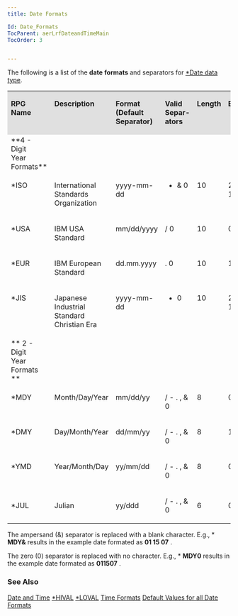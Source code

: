 ```yaml
---
title: Date Formats

Id: Date_Formats
TocParent: aerLrfDateandTimeMain
TocOrder: 3


---
```


The following is a list of the **date** **formats** and separators for [*Date data type](Date_Data_Type.html). 
<table id="Table2" style="WIDTH: 100%; border-spacing: 0px" cellspacing="0" width="100%" x-use-null-cells="x-use-null-cells">
            <tr valign="top" style="x-cell-content-align: top">
                <td colspan="1" rowspan="1" bgcolor="#e0e0e0" style="width: 89px">

<span style="FONT-WEIGHT: bold"> RPG Name </span> 
</td>
                <td colspan="1" rowspan="1" width="115" bgcolor="#e0e0e0">

<span style="FONT-WEIGHT: bold"> Description </span> 
</td>
                <td colspan="1" rowspan="1" width="99" bgcolor="#e0e0e0">

**Format <br /> (Default Separator)** 
</td>
                <td colspan="1" rowspan="1" width="85" bgcolor="#e0e0e0">

<span style="FONT-WEIGHT: bold"> Valid Separ-<br /> ators </span> 
</td>
                <td colspan="1" rowspan="1" width="57" bgcolor="#e0e0e0">

<span style="FONT-WEIGHT: bold"> Length </span> 
</td>
                <td colspan="1" rowspan="1" width="87" bgcolor="#e0e0e0">

<span style="FONT-WEIGHT: bold"> Example </span> 
</td>
            </tr>
            <tr style="x-cell-content-align: top">
                <td colspan="1" rowspan="1" height="15" style="width: 89px">
 **4 - Digit  
                            <br />
                            Year Formats** 
 </td>
                <td colspan="1" rowspan="1" width="115" height="15" />
                <td colspan="1" rowspan="1" width="99" height="15" />
                <td colspan="1" rowspan="1" width="85" height="15" />
                <td colspan="1" rowspan="1" width="57" height="15" />
                <td colspan="1" rowspan="1" width="87" height="15" />
            </tr>
            <tr valign="top" style="x-cell-content-align: top">
                <td colspan="1" rowspan="1" style="width: 89px">

*ISO 
</td>
                <td colspan="1" rowspan="1" width="115">

International Standards Organization 
</td>
                <td colspan="1" rowspan="1" width="99">

yyyy-mm-dd 
</td>
                <td colspan="1" rowspan="1" width="85">

- &amp; 0 
</td>
                <td colspan="1" rowspan="1" width="57">

10 
</td>
                <td colspan="1" rowspan="1" width="87">

2007-01-15 
</td>
            </tr>
            <tr valign="top" style="x-cell-content-align: top">
                <td colspan="1" rowspan="1" height="20" style="width: 89px">

*USA 
</td>
                <td colspan="1" rowspan="1" width="115" height="20">

IBM USA Standard 
</td>
                <td colspan="1" rowspan="1" width="99" height="20">

mm/dd/yyyy 
</td>
                <td colspan="1" rowspan="1" width="85" height="20">

/ 0 
</td>
                <td colspan="1" rowspan="1" width="57" height="20">

10 
</td>
                <td colspan="1" rowspan="1" width="87" height="20">

01/15/2007 
</td>
            </tr>
            <tr valign="top" style="x-cell-content-align: top">
                <td colspan="1" rowspan="1" style="width: 89px">

*EUR 
</td>
                <td colspan="1" rowspan="1" width="115">

IBM European Standard 
</td>
                <td colspan="1" rowspan="1" width="99">

dd.mm.yyyy 
</td>
                <td colspan="1" rowspan="1" width="85">

. 0 
</td>
                <td colspan="1" rowspan="1" width="57">

10 
</td>
                <td colspan="1" rowspan="1" width="87">

15.01.2007 
</td>
            </tr>
            <tr valign="top" style="x-cell-content-align: top">
                <td colspan="1" rowspan="1" style="width: 89px">

*JIS 
</td>
                <td colspan="1" rowspan="1" width="115">

Japanese Industrial Standard Christian Era 
</td>
                <td colspan="1" rowspan="1" width="99">

yyyy-mm-dd 
</td>
                <td colspan="1" rowspan="1" width="85">

- 0 
</td>
                <td colspan="1" rowspan="1" width="57">

10 
</td>
                <td colspan="1" rowspan="1" width="87">

2007-01-15 
</td>
            </tr>
            <tr style="x-cell-content-align: top">
                <td colspan="1" rowspan="1" height="17" style="width: 89px">
 ** 2 - Digit
                            <br />
                            Year Formats
 ** 
                </td>
                <td colspan="1" rowspan="1" width="115" height="17" />
                <td colspan="1" rowspan="1" width="99" height="17" />
                <td colspan="1" rowspan="1" width="85" height="17" />
                <td colspan="1" rowspan="1" width="57" height="17" />
                <td colspan="1" rowspan="1" width="87" height="17" />
            </tr>
            <tr valign="top" style="x-cell-content-align: top">
                <td colspan="1" rowspan="1" height="17" style="width: 89px">

*MDY 
</td>
                <td colspan="1" rowspan="1" width="115" height="17">

Month/Day/Year 
</td>
                <td colspan="1" rowspan="1" width="99" height="17">

mm/dd/yy 
</td>
                <td colspan="1" rowspan="1" width="85" height="17">

/ - . , &amp; 0 
</td>
                <td colspan="1" rowspan="1" width="57" height="17">

8 
</td>
                <td colspan="1" rowspan="1" width="87" height="17">

01/15/07 
</td>
            </tr>
            <tr valign="top" style="x-cell-content-align: top">
                <td colspan="1" rowspan="1" style="width: 89px">

*DMY 
</td>
                <td colspan="1" rowspan="1" width="115">

Day/Month/Year 
</td>
                <td colspan="1" rowspan="1" width="99">

dd/mm/yy 
</td>
                <td colspan="1" rowspan="1" width="85">

/ - . , &amp; 0 
</td>
                <td colspan="1" rowspan="1" width="57">

8 
</td>
                <td colspan="1" rowspan="1" width="87">

15/01/07 
</td>
            </tr>
            <tr valign="top" style="x-cell-content-align: top">
                <td colspan="1" rowspan="1" style="width: 89px">

*YMD 
</td>
                <td colspan="1" rowspan="1" width="115">

Year/Month/Day 
</td>
                <td colspan="1" rowspan="1" width="99">

yy/mm/dd 
</td>
                <td colspan="1" rowspan="1" width="85">

/ - . , &amp; 0 
</td>
                <td colspan="1" rowspan="1" width="57">

8 
</td>
                <td colspan="1" rowspan="1" width="87">

07/01/15 
</td>
            </tr>
            <tr style="x-cell-content-align: top">
                <td colspan="1" rowspan="1" style="width: 89px">

*JUL 
</td>
                <td colspan="1" rowspan="1" width="115">

Julian 
</td>
                <td colspan="1" rowspan="1" width="99">

yy/ddd 
</td>
                <td colspan="1" rowspan="1" width="85">

/ - . , &amp; 0 

</td> <td colspan="1" rowspan="1" width="57"> <p align="left"> 6 
</td>
                <td colspan="1" rowspan="1" width="87">

07/015 
</td>
            </tr>
</table>

The ampersand (&amp;) separator is replaced with a blank character. E.g., * **MDY&amp;** results in the example date formated as **01 15 07** . 

The zero (0) separator is replaced with no character. E.g., * **MDY0** results in the example date formated as **011507** . 

### See Also
[Date and Time](aerLrfDateandTimeMain.html)
[*HIVAL](STARHIVAL.html)
[*LOVAL](STARLOVAL.html)
[Time Formats](Time_Formats.html)
[Default Values for all Date Formats](Default_Values_for_all_Date_Formats.html) 
